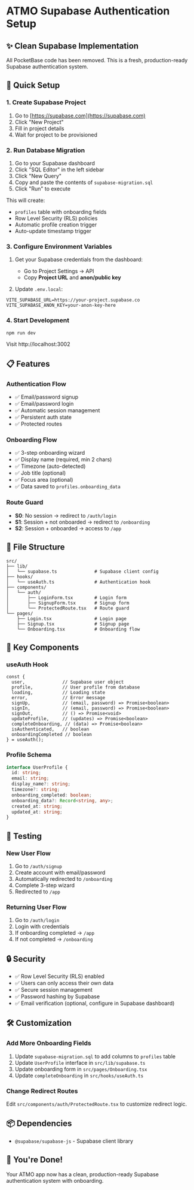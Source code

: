 # ATMO Supabase Authentication Setup

## ✨ Clean Supabase Implementation

All PocketBase code has been removed. This is a fresh, production-ready Supabase authentication system.

## 🚀 Quick Setup

### 1. Create Supabase Project

1. Go to [https://supabase.com](https://supabase.com)
2. Click "New Project"
3. Fill in project details
4. Wait for project to be provisioned

### 2. Run Database Migration

1. Go to your Supabase dashboard
2. Click "SQL Editor" in the left sidebar
3. Click "New Query"
4. Copy and paste the contents of `supabase-migration.sql`
5. Click "Run" to execute

This will create:
- `profiles` table with onboarding fields
- Row Level Security (RLS) policies
- Automatic profile creation trigger
- Auto-update timestamp trigger

### 3. Configure Environment Variables

1. Get your Supabase credentials from the dashboard:
   - Go to Project Settings → API
   - Copy **Project URL** and **anon/public key**

2. Update `.env.local`:
```env
VITE_SUPABASE_URL=https://your-project.supabase.co
VITE_SUPABASE_ANON_KEY=your-anon-key-here
```

### 4. Start Development

```bash
npm run dev
```

Visit http://localhost:3002

## 📋 Features

### Authentication Flow
- ✅ Email/password signup
- ✅ Email/password login
- ✅ Automatic session management
- ✅ Persistent auth state
- ✅ Protected routes

### Onboarding Flow
- ✅ 3-step onboarding wizard
- ✅ Display name (required, min 2 chars)
- ✅ Timezone (auto-detected)
- ✅ Job title (optional)
- ✅ Focus area (optional)
- ✅ Data saved to `profiles.onboarding_data`

### Route Guard
- **S0**: No session → redirect to `/auth/login`
- **S1**: Session + not onboarded → redirect to `/onboarding`
- **S2**: Session + onboarded → access to `/app`

## 📁 File Structure

```
src/
├── lib/
│   └── supabase.ts              # Supabase client config
├── hooks/
│   └── useAuth.ts               # Authentication hook
├── components/
│   └── auth/
│       ├── LoginForm.tsx        # Login form
│       ├── SignupForm.tsx       # Signup form
│       └── ProtectedRoute.tsx   # Route guard
└── pages/
    ├── Login.tsx                # Login page
    ├── Signup.tsx               # Signup page
    └── Onboarding.tsx           # Onboarding flow
```

## 🔑 Key Components

### useAuth Hook

```tsx
const {
  user,              // Supabase user object
  profile,           // User profile from database
  loading,           // Loading state
  error,             // Error message
  signUp,            // (email, password) => Promise<boolean>
  signIn,            // (email, password) => Promise<boolean>
  signOut,           // () => Promise<void>
  updateProfile,     // (updates) => Promise<boolean>
  completeOnboarding, // (data) => Promise<boolean>
  isAuthenticated,   // boolean
  onboardingCompleted // boolean
} = useAuth();
```

### Profile Schema

```typescript
interface UserProfile {
  id: string;
  email: string;
  display_name?: string;
  timezone?: string;
  onboarding_completed: boolean;
  onboarding_data?: Record<string, any>;
  created_at: string;
  updated_at: string;
}
```

## 🧪 Testing

### New User Flow
1. Go to `/auth/signup`
2. Create account with email/password
3. Automatically redirected to `/onboarding`
4. Complete 3-step wizard
5. Redirected to `/app`

### Returning User Flow
1. Go to `/auth/login`
2. Login with credentials
3. If onboarding completed → `/app`
4. If not completed → `/onboarding`

## 🔒 Security

- ✅ Row Level Security (RLS) enabled
- ✅ Users can only access their own data
- ✅ Secure session management
- ✅ Password hashing by Supabase
- ✅ Email verification (optional, configure in Supabase dashboard)

## 🛠️ Customization

### Add More Onboarding Fields

1. Update `supabase-migration.sql` to add columns to `profiles` table
2. Update `UserProfile` interface in `src/lib/supabase.ts`
3. Update onboarding form in `src/pages/Onboarding.tsx`
4. Update `completeOnboarding` in `src/hooks/useAuth.ts`

### Change Redirect Routes

Edit `src/components/auth/ProtectedRoute.tsx` to customize redirect logic.

## 📦 Dependencies

- `@supabase/supabase-js` - Supabase client library

## 🎉 You're Done!

Your ATMO app now has a clean, production-ready Supabase authentication system with onboarding.
